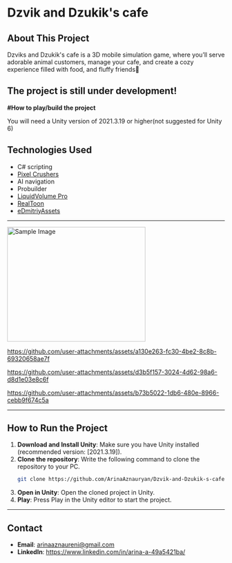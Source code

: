 # Dzvik and Dzukik's cafe

## About This Project

  Dzviks and Dzukik's cafe is a 3D mobile simulation game, where you’ll serve adorable animal customers, manage your cafe, and create a cozy experience filled with food, and fluffy friends🐻

  The project is still under development!
---

**#How to play/build the project**

  You will need a Unity version of 2021.3.19 or higher(not suggested for Unity 6)


## Technologies Used
- C# scripting
- [Pixel Crushers](https://www.pixelcrushers.com/)
- AI navigation
- Probuilder
- [LiquidVolume Pro](https://assetstore.unity.com/packages/vfx/shaders/liquid-volume-pro-2-129967?srsltid=AfmBOopp2p3HhYy3Mwx_w95_lg-uUQxJuz5UdPv0sBxvBGIrc07wqwyo)
- [RealToon](https://assetstore.unity.com/packages/vfx/shaders/realtoon-pro-anime-toon-shader-65518?srsltid=AfmBOormWxr3i_S6pfQ7SVSKhpYSm7rJ8439w0nTXda0NZCKd5T4eoxd)
- [eDmitriyAssets](https://discussions.unity.com/u/edmitriy/summary)

---
<img src="https://github.com/user-attachments/assets/eb17292b-2444-4514-9a1e-0813a9f15436" alt="Sample Image" width="320" height="266">


https://github.com/user-attachments/assets/a130e263-fc30-4be2-8c8b-69320658ae7f



https://github.com/user-attachments/assets/d3b5f157-3024-4d62-98a6-d8d1e03e8c6f


https://github.com/user-attachments/assets/b73b5022-1db6-480e-8966-cebb9f674c5a






---

## How to Run the Project

1. **Download and Install Unity**: Make sure you have Unity installed (recommended version: [2021.3.19]).
2. **Clone the repository**: Write the following command to clone the repository to your PC.
    ```bash
    git clone https://github.com/ArinaAznauryan/Dzvik-and-Dzukik-s-cafe.git
    ```
3. **Open in Unity**: Open the cloned project in Unity.
4. **Play**: Press Play in the Unity editor to start the project.

---

## Contact
- **Email**: arinaaznaureni@gmail.com
- **LinkedIn**: https://www.linkedin.com/in/arina-a-49a5421ba/
